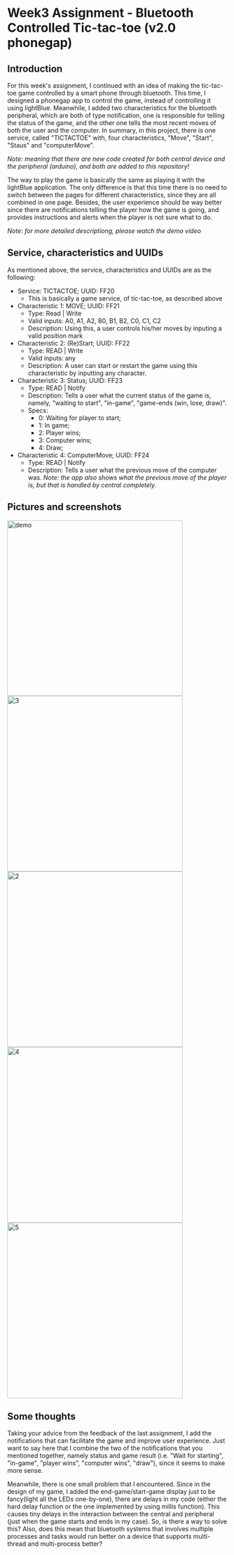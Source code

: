 # Week3 Assignment - Bluetooth Controlled Tic-tac-toe (v2.0 phonegap)

## Introduction
For this week's assignment, I continued with an idea of making the tic-tac-toe game controlled by a smart phone through bluetooth. This time, I designed a phonegap app to control the game, instead of controlling it using lightBlue. Meanwhile, I added two characteristics for the bluetooth peripheral, which are both of type notification, one is responsible for telling the status of the game, and the other one tells the most recent moves of both the user and the computer. In summary, in this project, there is one service, called "TICTACTOE" with, four characteristics, "Move", "Start", "Staus" and "computerMove".

*Note: meaning that there are new code created for both central device and the peripheral (arduino), and both are added to this repository!*

The way to play the game is basically the same as playing it with the lightBlue application. The only difference is that this time there is no need to switch between the pages for different characteristics, since they are all combined in one page. Besides, the user experience should be way better since there are notifications telling the player how the game is going, and provides instructions and alerts when the player is not sure what to do.

*Note: for more detailed descriptiong, please watch the demo video*

## Service, characteristics and UUIDs
As mentioned above, the service, characteristics and UUIDs are as the following:
- Service: TICTACTOE; UUID: FF20
	- This is basically a game service, of tic-tac-toe, as described above
- Characteristic 1: MOVE; UUID: FF21
	- Type: Read | Write
	- Valid inputs: A0, A1, A2, B0, B1, B2, C0, C1, C2
	- Description: Using this, a user controls his/her moves by inputing a valid position mark
- Characteristic 2: (Re)Start; UUID: FF22
	- Type: READ | Write
	- Valid inputs: any
	- Description: A user can start or restart the game using this characteristic by inputting any character.
- Characteristic 3: Status; UUID: FF23
	- Type: READ | Notify
	- Description: Tells a user what the current status of the game is, namely, "waiting to start", "in-game", "game-ends (win, lose, draw)".
    - Specs:
        - 0: Waiting for player to start;
        - 1: In game;
        - 2: Player wins;
        - 3: Computer wins;
        - 4: Draw;
- Characteristic 4: ComputerMove; UUID: FF24
	- Type: READ | Notify
	- Description: Tells a user what the previous move of the computer was. *Note: the app also shows what the previous move of the player is, but that is handled by central completely.*

## Pictures and screenshots
<img src="documentation/1.PNG" alt="demo" width="400"/><img src="documentation/3.jpeg" alt="3" width="400"/><img src="documentation/2.jpeg" alt="2" width="400"/><img src="documentation/4.jpeg" alt="4" width="400"/><img src="documentation/5.jpeg" alt="5" width="400"/>


## Some thoughts
Taking your advice from the feedback of the last assignment, I add the notifications that can facilitate the game and improve user experience. Just want to say here that I combine the two of the notifications that you mentioned together, namely status and game result (i.e. "Wait for starting", "in-game", "player wins", "computer wins", "draw"), since it seems to make more sense.

Meanwhile, there is one small problem that I encountered. Since in the design of my game, I added the end-game/start-game display just to be fancy(light all the LEDs one-by-one), there are delays in my code (either the hard delay function or the one implemented by using millis function). This causes tiny delays in the interaction between the central and peripheral (just when the game starts and ends in my case). So, is there a way to solve this? Also, does this mean that bluetooth systems that involves multiple processes and tasks would run better on a device that supports multi-thread and multi-process better?
